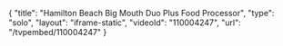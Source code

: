 {
    "title": "Hamilton Beach Big Mouth Duo Plus Food Processor",
    "type": "solo",
    "layout": "iframe-static",
    "videoId": "110004247",
    "url": "\/tvpembed\/110004247"
}